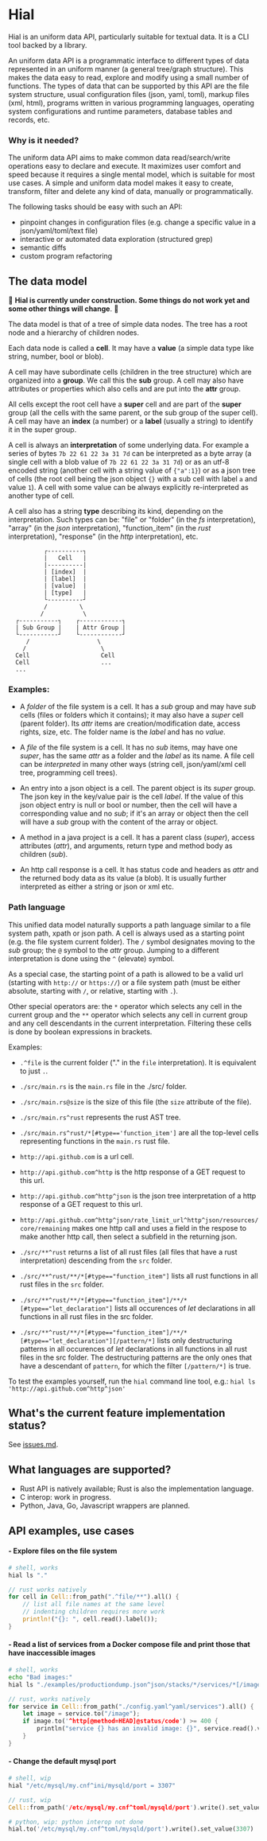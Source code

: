 
# Hial

Hial is an uniform data API, particularly suitable for textual data. It is a CLI tool backed by a library.

An uniform data API is a programmatic interface to different types of data represented in an uniform manner (a general tree/graph structure). This makes the data easy to read, explore and modify using a small number of functions. The types of data that can be supported by this API are the file system structure, usual configuration files (json, yaml, toml), markup files (xml, html), programs written in various programming languages, operating system configurations and runtime parameters, database tables and records, etc.

### Why is it needed?

The uniform data API aims to make common data read/search/write operations easy to declare and execute. It maximizes user comfort and speed because it requires a single mental model, which is suitable for most use cases. A simple and uniform data model makes it easy to create, transform, filter and delete any kind of data, manually or programmatically.

The following tasks should be easy with such an API:
- pinpoint changes in configuration files (e.g. change a specific value in a json/yaml/toml/text file)
- interactive or automated data exploration (structured grep)
- semantic diffs
- custom program refactoring
<!-- - complex data conversions -->

## The data model

🚧 **Hial is currently under construction. Some things do not work yet and some other things will change**. 🚧

The data model is that of a tree of simple data nodes. The tree has a root node and a hierarchy of children nodes.

Each data node is called a **cell**. It may have a **value** (a simple data type like string, number, bool or blob).

A cell may have subordinate cells (children in the tree structure) which are organized into a **group**. We call this the **sub** group. A cell may also have attributes or properties which also cells and are put into the **attr** group.

All cells except the root cell have a **super** cell and are part of the **super** group (all the cells with the same parent, or the sub group of the super cell). A cell may have an **index** (a number) or a **label** (usually a string) to identify it in the super group.

A cell is always an **interpretation** of some underlying data. For example a series of bytes `7b 22 61 22 3a 31 7d` can be interpreted as a byte array (a single cell with a blob value of `7b 22 61 22 3a 31 7d`) or as an utf-8 encoded string (another cell with a string value of `{"a":1}`) or as a json tree of cells (the root cell being the json object `{}` with a sub cell with label `a` and value `1`). A cell with some value can be always explicitly re-interpreted as another type of cell.

A cell also has a string **type** describing its kind, depending on the interpretation. Such types can be: "file" or "folder" (in the *fs* interpretation), "array" (in the *json* interpretation), "function_item" (in the *rust* interpretation), "response" (in the *http* interpretation), etc.

```ascii
          ┌----------┐
          |   Cell   |
          |----------|
          | [index]  |
          | [label]  |
          | [value]  |
          | [type]   |
          └----------┘
          /         \
         /           \
  ┌-----------┐    ┌------------┐
  | Sub Group |    | Attr Group |
  └-----------┘    └------------┘
     /                   \
    /                     \
  Cell                    Cell
  Cell                    ...
  ...
```

### Examples:

- A *folder* of the file system is a cell. It has a *sub* group and may have *sub* cells (files or folders which it contains); it may also have a *super* cell (parent folder). Its *attr* items are creation/modification date, access rights, size, etc. The folder name is the *label* and has no *value*.

- A *file* of the file system is a cell. It has no *sub* items, may have one *super*, has the same *attr* as a folder and the *label* as its name. A file cell can be *interpreted* in many other ways (string cell, json/yaml/xml cell tree, programming cell trees).

- An entry into a json object is a cell. The parent object is its *super* group. The json key in the key/value pair is the cell *label*. If the value of this json object entry is null or bool or number, then the cell will have a corresponding value and no *sub*; if it's an array or object then the cell will have a *sub* group with the content of the array or object.

- A method in a java project is a cell. It has a parent class (*super*), access attributes (*attr*), and arguments, return type and method body as children (*sub*).

- An http call response is a cell. It has status code and headers as *attr* and the returned body data as its value (a blob). It is usually further interpreted as either a string or json or xml etc.

### Path language

This unified data model naturally supports a path language similar to a file system path, xpath or json path. A cell is always used as a starting point (e.g. the file system current folder). The `/` symbol designates moving to the *sub* group; the `@` symbol to the *attr* group. Jumping to a different interpretation is done using the `^` (elevate) symbol.

As a special case, the starting point of a path is allowed to be a valid url (starting with `http://` or `https://`) or a file system path (must be either absolute, starting with `/`, or relative, starting with `.`).

Other special operators are: the `*` operator which selects any cell in the current group and the `**` operator which selects any cell in current group and any cell descendants in the current interpretation. Filtering these cells is done by boolean expressions in brackets.

Examples:

- `.^file` is the current folder ("." in the `file` interpretation). It is equivalent to just `.`.
- `./src/main.rs` is the `main.rs` file in the ./src/ folder.
- `./src/main.rs@size` is the size of this file (the `size` attribute of the file).

- `./src/main.rs^rust` represents the rust AST tree.
- `./src/main.rs^rust/*[#type=='function_item']` are all the top-level cells representing functions in the `main.rs` rust file.

- `http://api.github.com` is a url cell.
- `http://api.github.com^http` is the http response of a GET request to this url.
- `http://api.github.com^http^json` is the json tree interpretation of a http response of a GET request to this url.
- `http://api.github.com^http^json/rate_limit_url^http^json/resources/core/remaining` makes one http call and uses a field in the respose to make another http call, then select a subfield in the returning json.

- `./src/**^rust` returns a list of all rust files (all files that have a rust interpretation) descending from the `src` folder.
- `./src/**^rust/**/*[#type=="function_item"]` lists all rust functions in all rust files in the `src` folder.
- `./src/**^rust/**/*[#type=="function_item"]/**/*[#type=="let_declaration"]` lists all occurences of *let* declarations in all functions in all rust files in the src folder.
- `./src/**^rust/**/*[#type=="function_item"]/**/*[#type=="let_declaration"][/pattern/*]` lists only destructuring patterns in all occurences of *let* declarations in all functions in all rust files in the src folder. The destructuring patterns are the only ones that have a descendant of `pattern`, for which the filter `[/pattern/*]` is true.

To test the examples yourself, run the `hial` command line tool, e.g.: `hial ls 'http://api.github.com^http^json'`

## What's the current feature implementation status?

See [issues.md](./issues.md).

## What languages are supported?

- Rust API is natively available; Rust is also the implementation language.
- C interop: work in progress.
- Python, Java, Go, Javascript wrappers are planned.

## API examples, use cases

#### - Explore files on the file system

```bash
# shell, works
hial ls "."
```

```rust
// rust works natively
for cell in Cell::from_path(".^file/**").all() {
    // list all file names at the same level
    // indenting children requires more work
    println!("{}: ", cell.read().label());
}
```

<!-- ```python
# python, wip: python interop not done
for cell in hial.path('./**'):
    print(cell.value())
``` -->

#### - Read a list of services from a Docker compose file and print those that have inaccessible images

```bash
# shell, works
echo "Bad images:"
hial ls "./examples/productiondump.json^json/stacks/*/services/*[/image^http@status/code!=200]/name"
```

```rust
// rust, works natively
for service in Cell::from_path("./config.yaml^yaml/services").all() {
    let image = service.to("/image");
    if image.to('^http[@method=HEAD]@status/code') >= 400 {
        println("service {} has an invalid image: {}", service.read().value()?, image.read().value()?);
    }
}
```

<!-- ```python
# python, in progress: python interop not done
for service in hial.search('./config.yaml^yaml/services'):
    image = service.to('/image')
    if image.to('/image^http[@method=HEAD]@status/code') >= 400:
        print(f"service {service.value} has an invalid image: {image}")
``` -->

#### - Change the default mysql port

```bash
# shell, wip
hial "/etc/mysql/my.cnf^ini/mysqld/port = 3307"
```

```rust
// rust, wip
Cell::from_path('/etc/mysql/my.cnf^toml/mysqld/port').write().set_value(3307)?;
```

```python
# python, wip: python interop not done
hial.to('/etc/mysql/my.cnf^toml/mysqld/port').write().set_value(3307)
```
